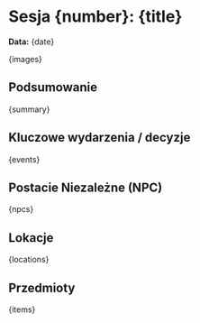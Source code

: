 # Sesja {number}: {title}

**Data:** {date}

{images}

## Podsumowanie

{summary}

## Kluczowe wydarzenia / decyzje

{events}

## Postacie Niezależne (NPC)

{npcs}

## Lokacje

{locations}

## Przedmioty

{items}
